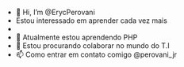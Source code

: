 - 👋 Hi, I’m @ErycPerovani
- Estou interessado em aprender cada vez mais
-
- 🌱 Atualmente estou aprendendo PHP
- 💞️ Estou procurando colaborar no mundo do T.I
- 📫 Como entrar em contato comigo @perovani_jr 

<!---
ErycPerovani/ErycPerovani is a ✨ special ✨ repository because its `README.md` (this file) appears on your GitHub profile.
You can click the Preview link to take a look at your changes.
--->
